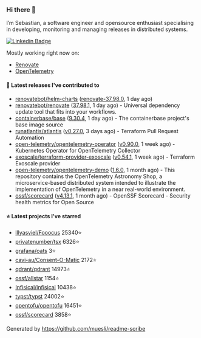 ### Hi there 👋

I’m Sebastian, a software engineer and opensource enthusiast specialising in developing, monitoring and managing releases in distributed systems.

[![Linkedin Badge](https://img.shields.io/badge/-LinkedIn-blue?style=flat&logo=Linkedin&logoColor=white&link=https://www.linkedin.com/in/sebastian-poxhofer/)](https://www.linkedin.com/in/sebastian-poxhofer/)

Mostly working right now on:
- [Renovate](https://github.com/renovatebot/renovate)
- [OpenTelemetry](https://github.com/open-telemetry)



#### 🚀 Latest releases I've contributed to

- [renovatebot/helm-charts](https://github.com/renovatebot/helm-charts) ([renovate-37.98.0](https://github.com/renovatebot/helm-charts/releases/tag/renovate-37.98.0), 1 day ago)
- [renovatebot/renovate](https://github.com/renovatebot/renovate) ([37.98.1](https://github.com/renovatebot/renovate/releases/tag/37.98.1), 1 day ago) - Universal dependency update tool that fits into your workflows.
- [containerbase/base](https://github.com/containerbase/base) ([9.30.4](https://github.com/containerbase/base/releases/tag/9.30.4), 1 day ago) - The containerbase project&#39;s base image source
- [runatlantis/atlantis](https://github.com/runatlantis/atlantis) ([v0.27.0](https://github.com/runatlantis/atlantis/releases/tag/v0.27.0), 3 days ago) - Terraform Pull Request Automation
- [open-telemetry/opentelemetry-operator](https://github.com/open-telemetry/opentelemetry-operator) ([v0.90.0](https://github.com/open-telemetry/opentelemetry-operator/releases/tag/v0.90.0), 1 week ago) - Kubernetes Operator for OpenTelemetry Collector
- [exoscale/terraform-provider-exoscale](https://github.com/exoscale/terraform-provider-exoscale) ([v0.54.1](https://github.com/exoscale/terraform-provider-exoscale/releases/tag/v0.54.1), 1 week ago) - Terraform Exoscale provider
- [open-telemetry/opentelemetry-demo](https://github.com/open-telemetry/opentelemetry-demo) ([1.6.0](https://github.com/open-telemetry/opentelemetry-demo/releases/tag/1.6.0), 1 month ago) - This repository contains the OpenTelemetry Astronomy Shop, a microservice-based distributed system intended to illustrate the implementation of OpenTelemetry in a near real-world environment.
- [ossf/scorecard](https://github.com/ossf/scorecard) ([v4.13.1](https://github.com/ossf/scorecard/releases/tag/v4.13.1), 1 month ago) - OpenSSF Scorecard - Security health metrics for Open Source

#### ⭐ Latest projects I've starred

- [lllyasviel/Fooocus](https://github.com/lllyasviel/Fooocus) 25340⭐
- [privatenumber/tsx](https://github.com/privatenumber/tsx) 6326⭐
- [grafana/oats](https://github.com/grafana/oats) 3⭐
- [cavi-au/Consent-O-Matic](https://github.com/cavi-au/Consent-O-Matic) 2172⭐
- [qdrant/qdrant](https://github.com/qdrant/qdrant) 14973⭐
- [ossf/allstar](https://github.com/ossf/allstar) 1154⭐
- [Infisical/infisical](https://github.com/Infisical/infisical) 10438⭐
- [typst/typst](https://github.com/typst/typst) 24002⭐
- [opentofu/opentofu](https://github.com/opentofu/opentofu) 16451⭐
- [ossf/scorecard](https://github.com/ossf/scorecard) 3858⭐



Generated by https://github.com/muesli/readme-scribe
